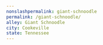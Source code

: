 ```yaml
---
﻿nonslashpermalink: giant-schnoodle
permalink: /giant-schnoodle/
alley: Giant Schnoodle
city: Cookeville
state: Tennessee
---
```

